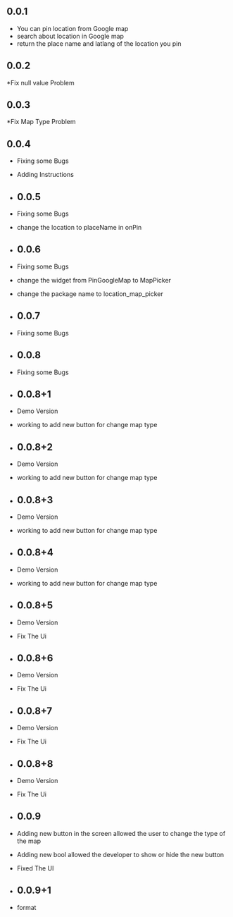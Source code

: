 ## 0.0.1

* You can pin location from Google map
* search about location in Google map
* return the place name and latlang of the location you pin

## 0.0.2
*Fix null value Problem 

## 0.0.3
*Fix Map Type Problem 


## 0.0.4
* Fixing some Bugs
* Adding Instructions

* ## 0.0.5
* Fixing some Bugs
* change the location to placeName in onPin 

* ## 0.0.6
* Fixing some Bugs
* change the widget from PinGoogleMap to MapPicker
* change the package name to location_map_picker

* ## 0.0.7
* Fixing some Bugs


* ## 0.0.8
* Fixing some Bugs

* ## 0.0.8+1
* Demo Version
* working to add new button for change map type

* ## 0.0.8+2
* Demo Version
* working to add new button for change map type

* ## 0.0.8+3
* Demo Version
* working to add new button for change map type

* ## 0.0.8+4
* Demo Version
* working to add new button for change map type

* ## 0.0.8+5
* Demo Version
* Fix The Ui

* ## 0.0.8+6
* Demo Version
* Fix The Ui

* ## 0.0.8+7
* Demo Version
* Fix The Ui

* ## 0.0.8+8
* Demo Version
* Fix The Ui


* ## 0.0.9
* Adding new button in the screen allowed the user to change the type of the map
* Adding new bool allowed the developer to show or hide the new button
* Fixed The UI


* ## 0.0.9+1
* format
